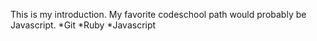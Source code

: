 This is my introduction.
My favorite codeschool path would probably be Javascript.
*Git
*Ruby
*Javascript
